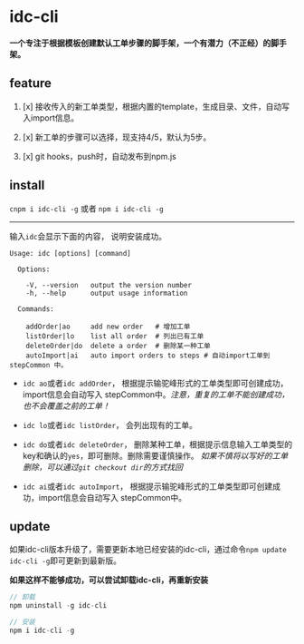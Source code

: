 # idc-cli

 **一个专注于根据模板创建默认工单步骤的脚手架，一个有潜力（不正经）的脚手架。**

## feature

1. [x] 接收传入的新工单类型，根据内置的template，生成目录、文件，自动写入import信息。

2. [x] 新工单的步骤可以选择，现支持4/5，默认为5步。

3. [x] git hooks，push时，自动发布到npm.js




## install

``` cnpm i idc-cli -g ```
或者
```npm i idc-cli -g ```

---

输入``` idc ```会显示下面的内容， 说明安装成功。

```YML
Usage: idc [options] [command]

  Options:

    -V, --version   output the version number
    -h, --help      output usage information

  Commands:

    addOrder|ao     add new order   # 增加工单
    listOrder|lo    list all order  # 列出已有工单
    deleteOrder|do  delete a order  # 删除某一种工单
    autoImport|ai   auto import orders to steps # 自动import工单到 stepCommon 中。
```

- ```idc ao```或者```idc addOrder```，
根据提示输驼峰形式的工单类型即可创建成功，import信息会自动写入 stepCommon中。*注意，重复的工单不能创建成功，也不会覆盖之前的工单！*

- ```idc lo```或者```idc listOrder```，
会列出现有的工单。

- ```idc do```或者```idc deleteOrder```，
删除某种工单，根据提示信息输入工单类型的key和确认的```yes```，即可删除。删除需要谨慎操作。
*如果不慎将以写好的工单删除，可以通过```git checkout dir```的方式找回*

- ```idc ai```或者```idc autoImport```，
根据提示输驼峰形式的工单类型即可创建成功，import信息会自动写入 stepCommon中。

## update

如果idc-cli版本升级了，需要更新本地已经安装的idc-cli，通过命令```npm update idc-cli -g```即可更新到最新版。

**如果这样不能够成功，可以尝试卸载idc-cli，再重新安装**
```js
// 卸载
npm uninstall -g idc-cli

// 安装
npm i idc-cli -g
```
